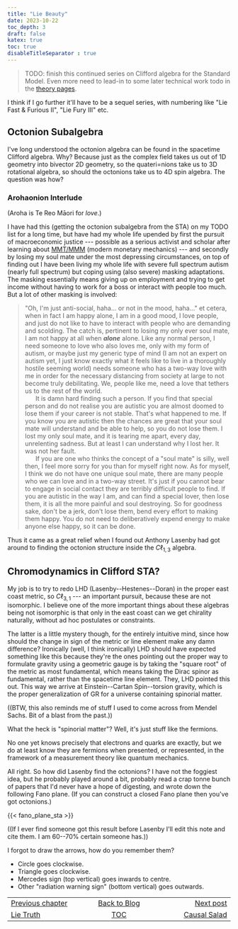 ```yaml
---
title: "Lie Beauty"
date: 2023-10-22
toc_depth: 3
draft: false
katex: true
toc: true
disableTitleSeparator : true
---
```



> TODO:
finish this continued series on Clifford algebra for 
the Standard Model. Even more need to lead-in to some later technical work 
todo in the [theory pages](/t4gu/theory/).

I think if I go further it'll have to be a sequel series, with numbering 
like "Lie Fast & Furious II", "Lie Fury III" etc.

## Octonion Subalgebra

I've long understood the octonion algebra can be found in the spacetime 
Clifford algebra. Why? Because just as the complex field takes us out of 
1D geometry into bivector 2D geometry, so the quateri=nions take us to 
3D rotational algebra, so should the octonions take us to 4D spin algebra. 
The question was how?

### Arohaonion Interlude

(Aroha is Te Reo Māori for *love*.)

I have had this (getting the octonion subalgebra from the STA) on my 
TODO list for a long time, but have had my whole 
life upended by first the pursuit of macroeconomic justice --- possible as 
a serious activist and scholar after learning about 
[MMT/MMM](https://smithwillsuffice.github.io/ohanga-pai/) 
(modern monetary mechanics) --- and secondly by losing my soul mate under the 
most depressing circumstances, on top of finding out I have been living my whole 
life with severe full spectrum autism (nearly full spectrum) but coping using 
(also severe) masking adaptations. The masking essentially means giving up on 
employment and trying to get income without having to work for a boss or 
interact with people too much.  But a lot of other masking is involved:

> "Oh, I'm just anti-social, haha... or not in the mood, haha..." et cetera, 
when in fact I am happy alone, I am in a good mood, I love people, and just 
do not like to have to interact with people who are demanding and scolding. 
The catch is, pertinent to losing my only ever soul mate, I am not happy at 
all when **_alone_** alone. Like any normal person, I need someone to love 
who also loves me, only with my form of autism, or maybe just my generic type 
of mind (I am not an expert on autism yet, I just know exactly what it 
feels like to live in a thoroughly hostile seeming world) needs someone who 
has a two-way love with me in order for the necessary distancing from society 
at large to not become truly debilitating. We, people like me, need a love 
that tethers us to the rest of the world.   
&nbsp;&nbsp;&nbsp;&nbsp;&nbsp;&nbsp;It is damn hard finding such a person. 
If you find that special person and do not realise you are autistic you are 
almost doomed to lose them if your career is not stable. That's what happened 
to me. If you know you are autistic then the chances are great that your 
soul mate will understand and be able to help, so you do not lose them. 
I lost my only soul mate, and it is tearing me apart, every day, 
unrelenting sadness. But at least I can understand why I lost her. It was 
not her fault.   
&nbsp;&nbsp;&nbsp;&nbsp;&nbsp;&nbsp;If you are one who thinks the concept 
of a "soul mate" is silly, well then, I feel more sorry for you than for 
myself right now. As for myself, I think we do not have one unique soul mate, 
there are many people who we can love and in a two-way street. It's just if 
you cannot bear to engage in social contact they are terribly difficult 
people to find. If you are autistic in the way I am, and can find a special 
lover, then lose them, it is all the more painful and soul destroying. 
So for goodness sake, don't be a jerk, don't lose them, bend every effort 
to making them happy. You do not need to deliberatively expend energy to 
make anyone else happy, so it can be done. 

Thus it came as a great relief when I found out Anthony Lasenby had got 
around to finding the octonion structure inside the $C\ell_{1,3}$ algebra.


## Chromodynamics in Clifford STA?

My job is to try to redo LHD (Lasenby--Hestenes--Doran) in the proper 
east coast metric, so $C\ell_{3,1}$ --- an important pursuit, because these 
are not isomorphic. I believe one of the more important things about these 
algebras being not isomorphic is that only in the east coast can we get 
chirality naturally, without ad hoc postulates or constraints.

The latter is a little mystery though, for the entirely intuitive mind, 
since how should the change in sign of the metric or line element make any damn 
difference?  Ironically (well, I think ironically) LHD should have expected 
something like this because they're the ones pointing out the proper way to 
formulate gravity using a geometric gauge is by taking the "square root" of 
the metric as most fundamental, which means taking the Dirac spinor 
as fundamental, rather than the spacetime line element. They, LHD pointed 
this out. This way we arrive at Einstein--Cartan Spin--torsion gravity, which 
is the proper generalization of GR for a universe containing spinorial matter.

((BTW, this also reminds me of stuff I used to come across from Mendel Sachs. 
Bit of a blast from the past.))

What the heck is "spinorial matter"? Well, it's just stuff like the fermions. 

No one yet knows precisely that electrons and quarks are exactly, but we do 
at least know they are fermions when presented, or represented, in the 
framework of a measurement theory like quantum mechanics.

All right. So how did Lasenby find the octonions? I have not the foggiest 
idea, but he probably played around a bit, probably read a crap tonne bunch 
of papers that I'd never have a hope of digesting, and wrote down the 
following Fano plane. (If you can construct a closed Fano plane then you've 
got octonions.)


{{< fano_plane_sta >}}

((If I ever find someone got this result before Lasenby I'll edit this note 
and cite them. I am 60--70% certain someone has.))

I forgot to draw the arrows, how do you remember them? 

* Circle goes clockwise.
* Triangle goes clockwise.
* Mercedes sign (top vertical) goes inwards to centre.
* Other "radiation warning sign" (bottom vertical) goes outwards.



<table style="border-collapse: collapse; border=0;">
    <colgroup>
       <col span="1" style="width: 25%;">
       <col span="1" style="width: 15%;">
       <col span="1" style="width: 25%;">
    </colgroup>
<tr style="border: 1px solid color:#0f0f0f;">
<td style="border: 1px solid color:#0f0f0f;">
<a href="../49_lie_truth">Previous chapter</a></td>
<td style="border: 1px solid color:#0f0f0f; text-align:center;">
<a href="../">Back to Blog</a></td>
<td style="border: 1px solid color:#0f0f0f; text-align:right;">
<a href="../60_causal_settings">Next post</a></td>
</tr>
<tr style="border: 1px solid color:#0f0f0f;">
<td style="border: 1px solid color:#0f0f0f;">
<a href="../49_lie_truth">Lie Truth</a></td>
<td style="border: 1px solid color:#0f0f0f; text-align:center;">
<a href="../">TOC</a></td>
<td style="border: 1px solid color:#0f0f0f; text-align:right;">
<a href="../60_causal_settings">Causal Salad</a></td>
</tr>
</table>

